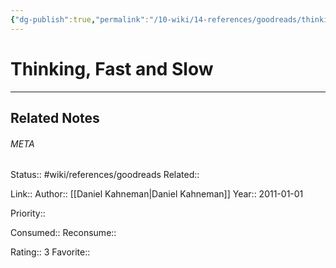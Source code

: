 ```yaml
---
{"dg-publish":true,"permalink":"/10-wiki/14-references/goodreads/thinking-fast-and-slow/"}
---
```


# Thinking, Fast and Slow
---

## Related Notes




###### META
Status:: #wiki/references/goodreads
Related:: 

Link:: 
Author:: [[Daniel Kahneman\|Daniel Kahneman]]
Year:: 2011-01-01

Priority:: 

Consumed:: 
Reconsume:: 

Rating:: 3
Favorite:: 

